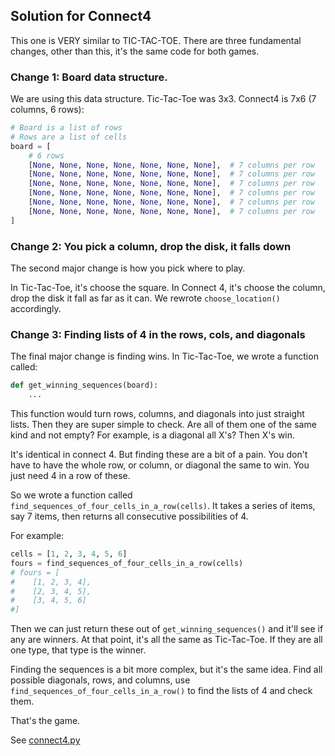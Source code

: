 ## Solution for Connect4

This one is VERY similar to TIC-TAC-TOE. There are three fundamental changes, other
than this, it's the same code for both games.

### Change 1: Board data structure.

We are using this data structure. Tic-Tac-Toe was 3x3. Connect4 is 7x6 (7 columns, 6 rows):

```python
# Board is a list of rows
# Rows are a list of cells
board = [
    # 6 rows
    [None, None, None, None, None, None, None],  # 7 columns per row
    [None, None, None, None, None, None, None],  # 7 columns per row
    [None, None, None, None, None, None, None],  # 7 columns per row
    [None, None, None, None, None, None, None],  # 7 columns per row
    [None, None, None, None, None, None, None],  # 7 columns per row
    [None, None, None, None, None, None, None],  # 7 columns per row
]
```

### Change 2: You pick a column, drop the disk, it falls down

The second major change is how you pick where to play.

In Tic-Tac-Toe, it's choose the square. In Connect 4, it's choose the column,
drop the disk it fall as far as it can. We rewrote `choose_location()` accordingly.

### Change 3: Finding lists of 4 in the rows, cols, and diagonals

The final major change is finding wins. In Tic-Tac-Toe, we wrote a function called:

```python
def get_winning_sequences(board):
    ...
```

This function would turn rows, columns, and diagonals into just straight lists. Then
they are super simple to check. Are all of them one of the same kind and not empty?
For example, is a diagonal all X's? Then X's win.

It's identical in connect 4. But finding these are a bit of a pain. You don't have to have 
the whole row, or column, or diagonal the same to win. You just need 4 in a row of these.

So we wrote a function called `find_sequences_of_four_cells_in_a_row(cells)`. It
takes a series of items, say 7 items, then returns all consecutive possibilities of 4.

For example:

```python
cells = [1, 2, 3, 4, 5, 6]
fours = find_sequences_of_four_cells_in_a_row(cells)
# fours = [
#    [1, 2, 3, 4], 
#    [2, 3, 4, 5], 
#    [3, 4, 5, 6]
#]
```

Then we can just return these out of `get_winning_sequences()` and it'll see if any are winners. 
At that point, it's all the same as Tic-Tac-Toe. If they are all one type, that type is the winner.

Finding the sequences is a bit more complex, but it's the same idea. Find all possible diagonals,
rows, and columns, use `find_sequences_of_four_cells_in_a_row()` to find the lists of 4 and check them.

That's the game.

See [connect4.py](./connect4.py)
